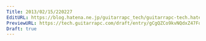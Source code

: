 ```yaml
---
Title: 2013/02/15/220227
EditURL: https://blog.hatena.ne.jp/guitarrapc_tech/guitarrapc-tech.hatenablog.com/atom/entry/6802418398340412391
PreviewURL: https://tech.guitarrapc.com/draft/entry/gCgQZCo9kvNQdxZ47FqvzVVIR_Q
Draft: true
---
```


